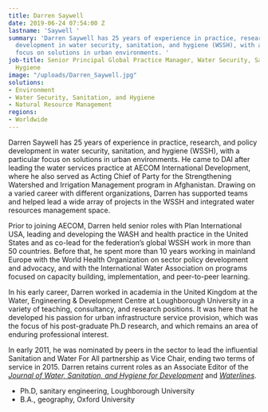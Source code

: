 ```yaml
---
title: Darren Saywell
date: 2019-06-24 07:54:00 Z
lastname: 'Saywell '
summary: 'Darren Saywell has 25 years of experience in practice, research, and policy
  development in water security, sanitation, and hygiene (WSSH), with a particular
  focus on solutions in urban environments. '
job-title: Senior Principal Global Practice Manager, Water Security, Sanitation, and
  Hygiene
image: "/uploads/Darren_Saywell.jpg"
solutions:
- Environment
- Water Security, Sanitation, and Hygiene
- Natural Resource Management
regions:
- Worldwide
---
```


Darren Saywell has 25 years of experience in practice, research, and policy development in water security, sanitation, and hygiene (WSSH), with a particular focus on solutions in urban environments. He came to DAI after leading the water services practice at AECOM International Development, where he also served as Acting Chief of Party for the Strengthening Watershed and Irrigation Management program in Afghanistan. Drawing on a varied career with different organizations, Darren has supported teams and helped lead a wide array of projects in the WSSH and integrated water resources management space.
 
Prior to joining AECOM, Darren held senior roles with Plan International USA, leading and developing the WASH and health practice in the United States and as co-lead for the federation’s global WSSH work in more than 50 countries. Before that, he spent more than 10 years working in mainland Europe with the World Health Organization on sector policy development and advocacy, and with the International Water Association on programs focused on capacity building, implementation, and peer-to-peer learning.
 
In his early career, Darren worked in academia in the United Kingdom at the Water, Engineering & Development Centre at Loughborough University in a variety of teaching, consultancy, and research positions. It was here that he developed his passion for urban infrastructure service provision, which was the focus of his post-graduate Ph.D research, and which remains an area of enduring professional interest.
 
In early 2011, he was nominated by peers in the sector to lead the influential Sanitation and Water For All partnership as Vice Chair, ending two terms of service in 2015. Darren retains current roles as an Associate Editor of the *[Journal of Water, Sanitation, and Hygiene for Development](https://iwaponline.com/washdev)* and *[Waterlines](https://practicalactionpublishing.org/waterlines)*.
 
* Ph.D, sanitary engineering, Loughborough University
* B.A., geography, Oxford University